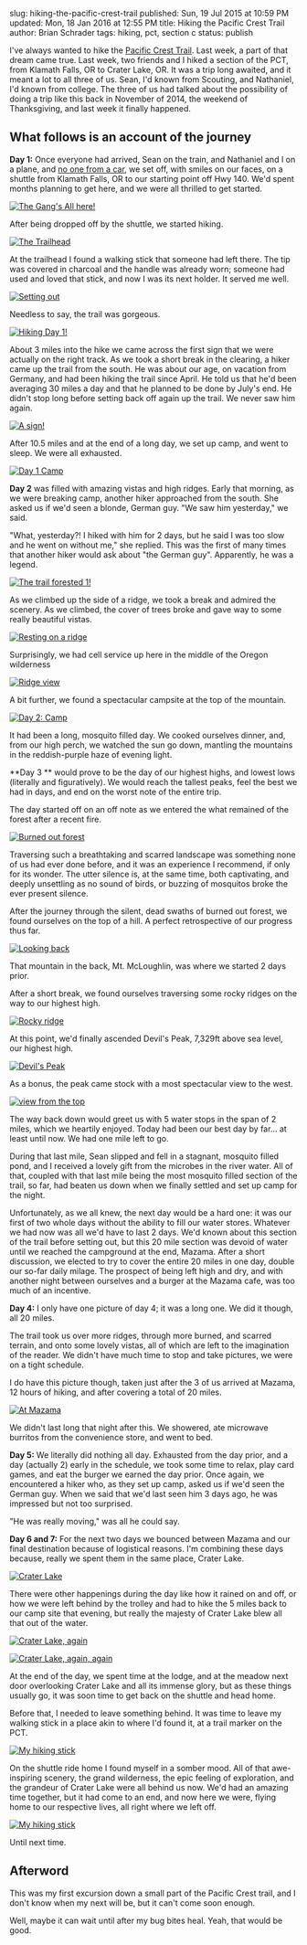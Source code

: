 slug: hiking-the-pacific-crest-trail
published: Sun, 19 Jul 2015 at 10:59 PM
updated: Mon, 18 Jan 2016 at 12:55 PM
title: Hiking the Pacific Crest Trail
author: Brian Schrader
tags: hiking, pct, section c
status: publish

I've always wanted to hike the [Pacific Crest Trail][1]. Last week, a part of that dream came true. Last week, two friends and I hiked a section of the PCT, from Klamath Falls, OR to Crater Lake, OR. It was a trip long awaited, and it meant a lot to all three of us. Sean, I'd known from Scouting, and Nathaniel, I'd known from college. The three of us had talked about the possibility of doing a trip like this back in November of 2014, the weekend of Thanksgiving, and last week it finally happened.

[1]: https://en.wikipedia.org/wiki/Pacific_Crest_Trail
[2]: http://www.pcta.org/discover-the-trail/geography/southern-california/
[3]: http://bikehikesafari.com/2015/05/31/pct-day-43-into-the-sierras/
[4]: http://trailsandtreasures.com/pct_near_mt_shasta.htm

## What follows is an account of the journey

**Day 1:** Once everyone had arrived, Sean on the train, and Nathaniel and I on a plane, and [no one from a car][lol], we set off, with smiles on our faces, on a shuttle from Klamath Falls, OR to our starting point off Hwy 140. We'd spent months planning to get here, and we were all thrilled to get started.

[lol]: https://www.youtube.com/watch?v=uT9MITGrcFk

[![The Gang's All here!](/images/collections/pct-hike/the-gangs-all-here-comp.jpeg)](/images/collections/pct-hike/the-gangs-all-here.jpg)

After being dropped off by the shuttle, we started hiking. 

[![The Trailhead](/images/collections/pct-hike/the-trailhead-comp.jpeg)](/images/collections/pct-hike/the-trailhead.jpg)

At the trailhead I found a walking stick that someone had left there. The tip was covered in charcoal and the handle was already worn; someone had used and loved that stick, and now I was its next holder. It served me well.

[![Setting out](/images/collections/pct-hike/setting-out-comp.jpeg)](/images/collections/pct-hike/setting-out.jpg)

Needless to say, the trail was gorgeous.

[![Hiking Day 1!](/images/collections/pct-hike/hiking-day-1-comp.jpeg)](/images/collections/pct-hike/hiking-day-1.jpg)

About 3 miles into the hike we came across the first sign that we were actually on the right track. As we took a short break in the clearing, a hiker came up the trail from the south. He was about our age, on vacation from Germany, and had been hiking the trail since April. He told us that he'd been averaging 30 miles a day and that he planned to be done by July's end. He didn't stop long before setting back off again up the trail. We never saw him again.

[![A sign!](/images/collections/pct-hike/the-sign-on-the-trail-comp.jpeg)](/images/collections/pct-hike/the-sign-on-the-trail.jpg)

After 10.5 miles and at the end of a long day, we set up camp, and went to sleep. We were all exhausted.

[![Day 1 Camp](/images/collections/pct-hike/day-1-camp-comp.jpeg)](/images/collections/pct-hike/day-1-camp.jpg)

**Day 2** was filled with amazing vistas and high ridges. Early that morning, as we were breaking camp, another hiker approached from the south. She asked us if we'd seen a blonde, German guy. "We saw him yesterday," we said. 

"What, yesterday?! I hiked with him for 2 days, but he said I was too slow and he went on without me," she replied. This was the first of many times that another hiker would ask about "the German guy". Apparently, he was a legend.

[![The trail forested 1!](/images/collections/pct-hike/the-trail-forested-comp.jpeg)](/images/collections/pct-hike/the-trail-forested.jpg)

As we climbed up the side of a ridge, we took a break and admired the scenery. As we climbed, the cover of trees broke and gave way to some really beautiful vistas.

[![Resting on a ridge](/images/collections/pct-hike/resting-ridge-comp.jpeg)](/images/collections/pct-hike/resting-ridge.jpg)

Surprisingly, we had cell service up here in the middle of the Oregon wilderness

[![Ridge view](/images/collections/pct-hike/ridge-view-comp.jpeg)](/images/collections/pct-hike/ridge-view.jpg)

A bit further, we found a spectacular campsite at the top of the mountain.

[![Day 2: Camp](/images/collections/pct-hike/day-2-camp-comp.jpeg)](/images/collections/pct-hike/day-2-camp.jpg)

It had been a long, mosquito filled day. We cooked ourselves dinner, and, from our high perch, we watched the sun go down, mantling the mountains in the reddish-purple haze of evening light.

**Day 3 ** would prove to be the day of our highest highs, and lowest lows (literally and figuratively). We would reach the tallest peaks, feel the best we had in days, and end on the worst note of the entire trip.

The day started off on an off note as we entered the what remained of the forest after a recent fire.

[![Burned out forest](/images/collections/pct-hike/burned-forested-trail-comp.jpeg)](/images/collections/pct-hike/burned-forested-trail.jpg)

Traversing such a breathtaking and scarred landscape was something none of us had ever done before, and it was an experience I recommend, if only for its wonder. The utter silence is, at the same time, both captivating, and deeply unsettling as no sound of birds, or buzzing of mosquitos broke the ever present silence.

After the journey through the silent, dead swaths of burned out forest, we found ourselves on the top of a hill. A perfect retrospective of our progress thus far.

[![Looking back](/images/collections/pct-hike/lookback-comp.jpeg)](/images/collections/pct-hike/lookback.jpg)

That mountain in the back, Mt. McLoughlin, was where we started 2 days prior.

After a short break, we found ourselves traversing some rocky ridges on the way to our highest high.

[![Rocky ridge](/images/collections/pct-hike/rocky-ridge-comp.jpeg)](/images/collections/pct-hike/rocky-ridge.jpg)

At this point, we'd finally ascended Devil's Peak, 7,329ft above sea level, our highest high.

[![Devil's Peak](/images/collections/pct-hike/devils-peak-comp.jpeg)](/images/collections/pct-hike/devils-peak.jpg)

As a bonus, the peak came stock with a most spectacular view to the west.

[![view from the top](/images/collections/pct-hike/the-view-from-the-top-comp.jpeg)](/images/collections/pct-hike/the-view-from-the-top.jpg)

The way back down would greet us with 5 water stops in the span of 2 miles, which we heartily enjoyed. Today had been our best day by far... at least until now. We had one mile left to go.

During that last mile, Sean slipped and fell in a stagnant, mosquito filled pond, and I received a lovely gift from the microbes in the river water. All of that, coupled with that last mile being the most mosquito filled section of the trail, so far, had beaten us down when we finally settled and set up camp for the night. 

Unfortunately, as we all knew, the next day would be a hard one: it was our first of two whole days without the ability to fill our water stores. Whatever we had now was all we'd have to last 2 days. We'd known about this section of the trail before setting out, but this 20 mile section was devoid of water until we reached the campground at the end, Mazama. After a short discussion, we elected to try to cover the entire 20 miles in one day, double our so-far daily milage. The prospect of being left high and dry, and with another night between ourselves and a burger at the Mazama cafe, was too much of an incentive. 

**Day 4:** I only have one picture of day 4; it was a long one. We did it though, all 20 miles. 

The trail took us over more ridges, through more burned, and scarred terrain, and onto some lovely vistas, all of which are left to the imagination of the reader. We didn't have much time to stop and take pictures, we were on a tight schedule.

I do have this picture though, taken just after the 3 of us arrived at Mazama, 12 hours of hiking, and after covering a total of 20 miles.

[![At Mazama](/images/collections/pct-hike/at-mazama-comp.jpeg)](/images/collections/pct-hike/at-mazama.jpg)

We didn't last long that night after this. We showered, ate microwave burritos from the convenience store, and went to bed.

**Day 5:** We literally did nothing all day. Exhausted from the day prior, and a day (actually 2) early in the schedule, we took some time to relax, play card games, and eat the burger we earned the day prior. Once again, we encountered a hiker who, as they set up camp, asked us if we'd seen the German guy. When we said that we'd last seen him 3 days ago, he was impressed but not too surprised. 

"He was really moving," was all he could say.

**Day 6 and 7:** For the next two days we bounced between Mazama and our final destination because of logistical reasons. I'm combining these days because, really we spent them in the same place, Crater Lake.

[![Crater Lake](/images/collections/pct-hike/crater-lake-pano-comp.jpeg)](/images/collections/pct-hike/crater-lake-pano.jpg)

There were other happenings during the day like how it rained on and off, or how we were left behind by the trolley and had to hike the 5 miles back to our camp site that evening, but really the majesty of Crater Lake blew all that out of the water.

[![Crater Lake, again](/images/collections/pct-hike/crater-lake-comp.jpeg)](/images/collections/pct-hike/crater-lake.jpg)

[![Crater Lake, again, again](/images/collections/pct-hike/from-the-wall-comp.jpeg)](/images/collections/pct-hike/from-the-wall.jpg)

At the end of the day, we spent time at the lodge, and at the meadow next door overlooking Crater Lake and all its immense glory, but as these things usually go, it was soon time to get back on the shuttle and head home. 

Before that, I needed to leave something behind. It was time to leave my walking stick in a place akin to where I'd found it, at a trail marker on the PCT.

[![My hiking stick](/images/collections/pct-hike/hiking-stick-comp.jpeg)](/images/collections/pct-hike/hiking-stick.jpg)

On the shuttle ride home I found myself in a somber mood. All of that awe-inspiring scenery, the grand wilderness, the epic feeling of exploration, and the grandeur of Crater Lake were all behind us now. We'd had an amazing time together, but it had come to an end, and now here we were, flying home to our respective lives, all right where we left off. 

[![My hiking stick](/images/collections/pct-hike/together-at-the-end-comp.jpeg)](/images/collections/pct-hike/together-at-the-end.jpg)

Until next time.

## Afterword

This was my first excursion down a small part of the Pacific Crest trail, and I don't know when my next will be, but it can't come soon enough. 

Well, maybe it can wait until after my bug bites heal. Yeah, that would be good.



